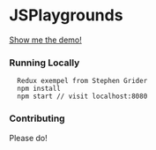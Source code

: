 # JSPlaygrounds

[Show me the demo!](https://stephengrider.github.io/JSPlaygrounds/)

### Running Locally

```
  Redux exempel from Stephen Grider
  npm install
  npm start // visit localhost:8080
```

### Contributing

Please do!


